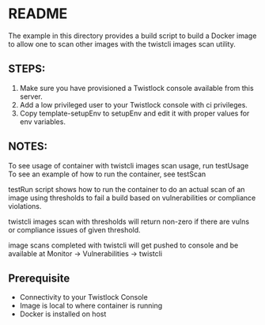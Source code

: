 # README
The example in this directory provides a build script to build a Docker image to allow one to scan
other images with the twistcli images scan utility.

## STEPS:
1. Make sure you have provisioned a Twistlock console available from this server.
2. Add a low privileged user to your Twistlock console with ci privileges. 
3. Copy template-setupEnv to setupEnv and edit it with proper values for env variables. 

## NOTES:

To see usage of container with twistcli images scan usage, run testUsage
To see an example of how to run the container, see testScan

testRun script shows how to run the container to do an actual scan of an image using
thresholds to fail a build based on vulnerabilities or compliance violations.

twistcli images scan with thresholds will return non-zero if there are vulns or
compliance issues of given threshold.

image scans completed with twistcli will get pushed to console and be available at 
Monitor -> Vulnerabilities -> twistcli


## Prerequisite 
* Connectivity to your Twistlock Console
* Image is local to where container is running
* Docker is installed on host

